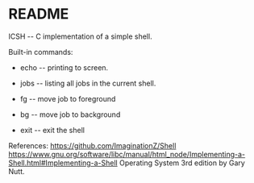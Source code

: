 # README #

ICSH -- C implementation of a simple shell.

Built-in commands:
- echo <args> -- printing <args> to screen.

- jobs -- listing all jobs in the current shell.

- fg <pid> -- move job <pid> to foreground

- bg <pid> -- move job <pid> to background

- exit -- exit the shell


References:
https://github.com/ImaginationZ/Shell
https://www.gnu.org/software/libc/manual/html_node/Implementing-a-Shell.html#Implementing-a-Shell
Operating System 3rd edition by Gary Nutt.
